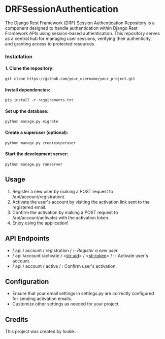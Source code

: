# DRFSessionAuthentication
The Django Rest Framework (DRF) Session Authentication Repository is a component designed to handle authentication within Django Rest Framework APIs using session-based authentication. This repository serves as a central hub for managing user sessions, verifying their authenticity, and granting access to protected resources.

### **Installation**

#### 1. Clone the repository:

    git clone https://github.com/your_username/your_project.git

#### Install dependencies:

    pip install -r requirements.txt

#### Set up the database:

    python manage.py migrate

#### Create a superuser (optional):

    python manage.py createsuperuser

#### Start the development server:

    python manage.py runserver

## Usage

1. Register a new user by making a POST request to          
            /api/account/registration/.
2. Activate the user's account by visiting the activation link sent to the registered email.
3. Confirm the activation by making a POST request to 
         /api/account/activate/ with the activation token.
4. Enjoy using the application!

## API Endpoints

*    / api / account / registration /                          :- _Register a new user._
*   / api /account /activate / <<str:uid>> / <<str:token>> /   :- Activate user's account.
*   / api / account / active /                                 : Confirm user's activation.

## Configuration
* Ensure that your email settings in settings.py are correctly configured for sending activation emails.
* Customize other settings as needed for your project.


## Credits

This project was created by loukik.

